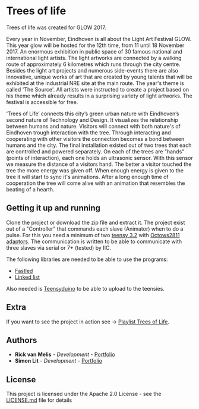 # Trees of life

Trees of life was created for GLOW 2017.

Every year in November, Eindhoven is all about the Light Art Festival GLOW. This year glow will be hosted for the 12th time, from 11 until 18 November 2017. 
An enormous exhibition in public space of 30 famous national and international light artists. 
The light artworks are connected by a walking route of approximately 6 kilometres which runs through the city centre. 
Besides the light art projects and numerous side-events there are also innovative, unique works of art that are created by young talents that will be exhibited at the industrial NRE site at the main route. 
The year's theme is called 'The Source'. All artists were instructed to create a project based on his theme which already results in a surprising variety of light artworks.
The festival is accessible for free.

‘Trees of Life’ connects this city’s green urban nature with Eindhoven’s second nature of Technology and Design. 
It visualizes the relationship between humans and nature. Visitors will connect with both nature's of Eindhoven trough interaction with the tree.
Through interacting and cooperating with other visitors the connection becomes a bond between humans and the city.
The final installation existed out of two trees that each are controlled and powered separately. 
On each of the trees are "hands" (points of interaction), each one holds an ultrasonic sensor. 
With this sensor we measure the distance of a visitors hand. The better a visitor touched the tree the more energy was given off. 
When enough energy is given to the tree it will start to sync it's animations. 
After a long enough time of cooperation the tree will come alive with an animation that resembles the beating of a hearth.

## Getting it up and running

Clone the project or download the zip file and extract it. 
The project exist out of a "Controller" that commands each slave (Animator) when to do a pulse.
For this you need a minimum of two [teensy 3.2](https://www.pjrc.com/teensy/teensy31.html) with [Octows2811 adaptors](https://www.pjrc.com/store/octo28_adaptor.html). 
The communication is written to be able to communicate with three slaves via serial or 7+ (tested) by IIC. 

The following libraries are needed to be able to use the programs:
* [Fastled](https://github.com/FastLED/FastLED)
* [Linked list](https://github.com/ivanseidel/LinkedList)

Also needed is [Teensyduino](https://www.pjrc.com/teensy/teensyduino.html) to be able to upload to the teensies.

## Extra

If you want to see the project in action see -> [Playlist Trees of Life](https://www.youtube.com/watch?v=enf7rqlMsUA&list=PLnrOIvNf58VsxmiSHGhlQPTVBx3L89DvG).

## Authors

* **Rick van Melis** - *Development* - [Portfolio](http://www.rickvanmelis.nl>)
* **Simon Lit** - *Development* - [Portfolio](http://www.simonlit.nl>)

## License

This project is licensed under the Apache 2.0 License - see the [LICENSE.md](LICENSE.md) file for details
